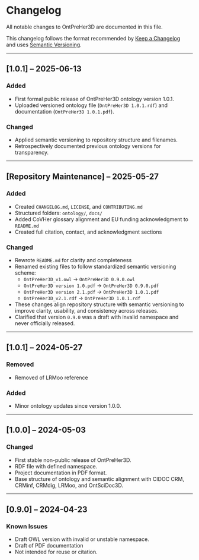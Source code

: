 # Changelog

All notable changes to OntPreHer3D are documented in this file.

This changelog follows the format recommended by [Keep a Changelog](https://keepachangelog.com/en/1.0.0/)  
and uses [Semantic Versioning](https://semver.org/).

---

## [1.0.1] – 2025-06-13

### Added
- First formal public release of OntPreHer3D ontology version 1.0.1.
- Uploaded versioned ontology file (`OntPreHer3D 1.0.1.rdf`) and documentation (`OntPreHer3D 1.0.1.pdf`).


### Changed
- Applied semantic versioning to repository structure and filenames.
- Retrospectively documented previous ontology versions for transparency.

---

## [Repository Maintenance] – 2025-05-27
### Added
- Created `CHANGELOG.md`, `LICENSE`, and `CONTRIBUTING.md`
- Structured folders: `ontology/`, `docs/`
- Added CoVHer glossary alignment and EU funding acknowledgment to `README.md`
- Created full citation, contact, and acknowledgment sections

### Changed
- Rewrote `README.md` for clarity and completeness
- Renamed existing files to follow standardized semantic versioning scheme:
  - `OntPreHer3D_v1.owl` → `OntPreHer3D 0.9.0.owl`
  - `OntPreHer3D version 1.0.pdf` → `OntPreHer3D 0.9.0.pdf`
  - `OntPreHer3D version 2.1.pdf` → `OntPreHer3D 1.0.1.pdf`
  - `OntPreHer3D_v2.1.rdf` → `OntPreHer3D 1.0.1.rdf`
- These changes align repository structure with semantic versioning to improve clarity, usability, and consistency across releases.
- Clarified that version `0.9.0` was a draft with invalid namespace and never officially released.


---

## [1.0.1] – 2024-05-27 
### Removed
- Removed of LRMoo reference
  
### Added
- Minor ontology updates since version 1.0.0.

---

## [1.0.0] – 2024-05-03 
### Changed
- First stable non-public release of OntPreHer3D.
- RDF file with defined namespace.
- Project documentation in PDF format.
- Base structure of ontology and semantic alignment with CIDOC CRM, CRMinf, CRMdig, LRMoo, and OntSciDoc3D.

---

## [0.9.0] – 2024-04-23
### Known Issues
- Draft OWL version with invalid or unstable namespace.
- Draft of PDF documentation
- Not intended for reuse or citation.
